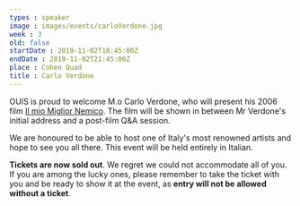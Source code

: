 ```yaml
---
types : speaker
image : images/events/carloVerdone.jpg
week : 3
old: false
startDate : 2019-11-02T18:45:00Z
endDate : 2019-11-02T21:45:00Z
place : Cohen Quad
title : Carlo Verdone
---
```


OUIS is proud to welcome M.o Carlo Verdone, who will present his 2006 film [Il mio Miglior Nemico](https://it.wikipedia.org/wiki/Il_mio_miglior_nemico_(film_2006)). The film will be shown in between Mr Verdone's initial address and a post-film Q&A session. 

We are honoured to be able to host one of Italy's most renowned artists and hope to see you all there.
This event will be held entirely in Italian.

**Tickets are now sold out**. We regret we could not accommodate all of you. If you are among the lucky ones, please remember to take the ticket with you and be ready to show it at the event, as **entry will not be allowed without a ticket**.

